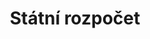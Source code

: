 ---
title: Státní rozpočet
description: Tabulkové přílohy ke státnímu rozpočtu

categories:
  - rozpocet

organizations:
  - mf
---
